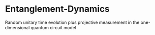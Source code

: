 # Entanglement-Dynamics
Random unitary time evolution plus projective measurement in the one-dimensional quantum circuit model
